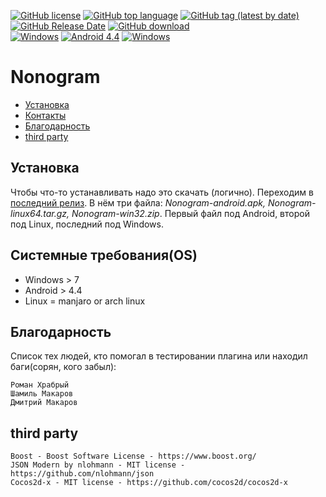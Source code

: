 [![GitHub license](https://img.shields.io/github/license/Tim4ukys/Nonogram?style=flat-square)](https://github.com/Tim4ukys/Nonogram/blob/main/LICENSE)
[![GitHub top language](https://img.shields.io/github/languages/top/Tim4ukys/Nonogram?style=flat-square)](https://github.com/Tim4ukys/Nonogram/search?l=c%2B%2B)
[![GitHub tag (latest by date)](https://img.shields.io/github/v/tag/Tim4ukys/Nonogram?label=version&style=flat-square)](https://github.com/Tim4ukys/Nonogram/releases/latest)
[![GitHub Release Date](https://img.shields.io/github/release-date/Tim4ukys/Nonogram?style=flat-square)](https://github.com/Tim4ukys/Nonogram/releases)
[![GitHub download](https://img.shields.io/github/downloads/tim4ukys/Nonogram/total.svg?label=Total%20download&style=flat-square)](https://github.com/Tim4ukys/Nonogram/releases/latest)
<br>[![Windows](https://img.shields.io/badge/Arch_Linux-1793D1?style=flat-square&logo=arch-linux&logoColor=white)](https://ru.wikipedia.org/wiki/Arch_Linux)
[![Android 4.4](https://img.shields.io/badge/Android-3DDC84?style=flat-square&logo=android&logoColor=white)](https://ru.wikipedia.org/wiki/Android_KitKat)
[![Windows](https://img.shields.io/badge/Windows%207-0078D6?style=flat-square&logo=windows&logoColor=white)](https://ru.wikipedia.org/wiki/Windows_7)


# Nonogram
* [Установка](#установка)
* [Контакты](#контакты)
* [Благодарность](#благодарность)
* [third party](#third-party)
    
## Установка

Чтобы что-то устанавливать надо это скачать (логично). Переходим в [последний релиз](https://github.com/Tim4ukys/Nonogram/releases/latest). В нём три файла: _Nonogram-android.apk, Nonogram-linux64.tar.gz, Nonogram-win32.zip_.
Первый файл под Android, второй под Linux, последний под Windows.

## Системные требования(OS)

- Windows > 7
- Android > 4.4
- Linux = manjaro or arch linux

## Благодарность
Список тех людей, кто помогал в тестировании плагина или находил баги(сорян, кого забыл):
```
Роман Храбрый
Шамиль Макаров
Дмитрий Макаров
```

## third party
```
Boost - Boost Software License - https://www.boost.org/
JSON Modern by nlohmann - MIT license - https://github.com/nlohmann/json
Cocos2d-x - MIT license - https://github.com/cocos2d/cocos2d-x
```
